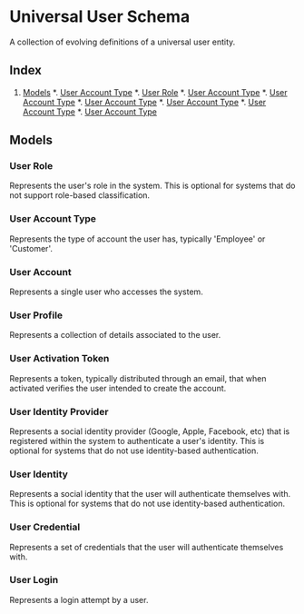 # Universal User Schema

A collection of evolving definitions of a universal user entity.

## Index
1. [Models](#models)
    *. [User Account Type](#user-account-type)
    *. [User Role](#user-role)
    *. [User Account Type](#user-account-type)
    *. [User Account Type](#user-account-type)
    *. [User Account Type](#user-account-type)
    *. [User Account Type](#user-account-type)
    *. [User Account Type](#user-account-type)
    *. [User Account Type](#user-account-type)

## Models

### User Role
Represents the user's role in the system.
This is optional for systems that do not support role-based classification.

### User Account Type
Represents the type of account the user has, typically 'Employee' or 'Customer'.

### User Account
Represents a single user who accesses the system.

### User Profile
Represents a collection of details associated to the user.

### User Activation Token
Represents a token, typically distributed through an email, that when activated verifies the user intended to create the account.

### User Identity Provider
Represents a social identity provider (Google, Apple, Facebook, etc) that is registered within the system to authenticate a user's identity.
This is optional for systems that do not use identity-based authentication.

### User Identity
Represents a social identity that the user will authenticate themselves with.
This is optional for systems that do not use identity-based authentication.

### User Credential
Represents a set of credentials that the user will authenticate themselves with.

### User Login
Represents a login attempt by a user.
